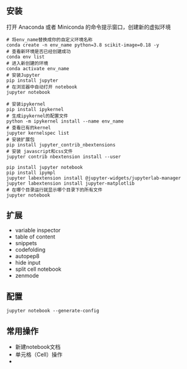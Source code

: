 #

## 安装


打开 Anaconda 或者 Miniconda 的命令提示窗口，创建新的虚拟环境

```shell
# 将env_name替换成你的自定义环境名称
conda create -n env_name python=3.8 scikit-image=0.18 -y
# 查看新环境是否已经创建成功
conda env list
# 进入新创建的环境
conda activate env_name
# 安装Jupyter
pip install jupyter
# 在浏览器中自动打开 notebook
jupyter notebook

# 安装ipykernel
pip install ipykernel
# 生成ipykernel的配置文件
python -m ipykernel install --name env_name
# 查看已有的kernel
jupyter kernelspec list
# 安装扩展包
pip install jupyter_contrib_nbextensions
# 安装 javascript和css文件
jupyter contrib nbextension install --user
```

```shell
pip install jupyter notebook
pip install ipympl
jupyter labextension install @jupyter-widgets/jupyterlab-manager
jupyter labextension install jupyter-matplotlib
# 在哪个目录运行就显示哪个目录下的所有文件
jupyter notebook
```

## 扩展

- variable inspector
- table of content
- snippets
- codefolding
- autopep8
- hide input
- split cell notebook
- zenmode

## 配置

```shell
jupyter notebook --generate-config
```

## 常用操作
- 新建notebook文档
- 单元格（Cell）操作
- 


